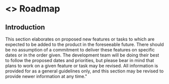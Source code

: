 # <<GE Name>> Roadmap

## Introduction

This section elaborates on proposed new features or tasks to which are expected
to be added to the product in the foreseeable future. There should be no
assumption of a commitment to deliver these features on specific dates or in the
order given. The development team will be doing their best to follow the
proposed dates and priorities, but please bear in mind that plans to work on a
given feature or task may be revised. All information is provided for as a
general guidelines only, and this section may be revised to provide newer
information at any time."

